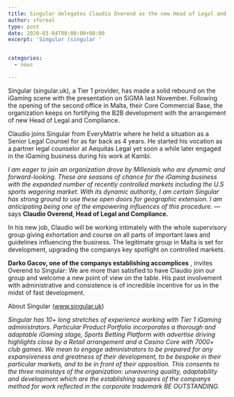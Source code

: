 ```yaml
---
title: Singular delegates Claudio Overend as the new Head of Legal and Compliance
author: xforeal 
type: post
date: 2020-03-04T00:00:00+00:00
excerpt: 'Singular (singular '


categories:
  - news

---
```

Singular (singular.uk), a Tier 1 provider, has made a solid rebound on the iGaming scene with the presentation on SiGMA last November. Following the opening of the second office in Malta, their Core Commercial Base, the organization keeps on fortifying the B2B development with the arrangement of new Head of Legal and Compliance. 

Claudio joins Singular from EveryMatrix where he held a situation as a Senior Legal Counsel for as far back as 4 years. He started his vocation as a partner legal counselor at Aequitas Legal yet soon a while later engaged in the iGaming business during his work at Kambi. 

_I am eager to join an organization drove by Millenials who are dynamic and forward-looking. These are seasons of chance for the iGaming business with the expanded number of recently controlled markets including the U.S sports wagering market. With its dynamic authority, I am certain Singular has strong ground to use these open doors for geographic extension. I am anticipating being one of the empowering influences of this procedure._ &#8212; says **Claudio Overend, Head of Legal and Compliance.** 

In his new job, Claudio will be working intimately with the whole supervisory group giving exhortation and course on all parts of important laws and guidelines influencing the business. The legitimate group in Malta is set for development, upgrading the companys key spotlight on controlled markets. 

**Darko Gacov, one of the companys establishing accomplices** , invites Overend to Singular: We are more than satisfied to have Claudio join our group and welcome a new point of view on the table. His past involvement with administrative and consistence is of incredible incentive for us in the midst of fast development. 

About Singular (www.singular.uk) 

_Singular has 10+ long stretches of experience working with Tier 1 iGaming administrators. Particular Product Portfolio incorporates a thorough and adaptable iGaming stage, Sports Betting Platform with advertise driving highlights close by a Retail arrangement and a Casino Core with 7000+ club games. We mean to engage administrators to be prepared for any expansiveness and greatness of their development, to be bespoke in their particular markets, and to be in front of their opposition. This consents to the three mainstays of the organization: unwavering quality, adaptability and development which are the establishing squares of the companys method for work reflected in the corporate trademark BE OUTSTANDING._